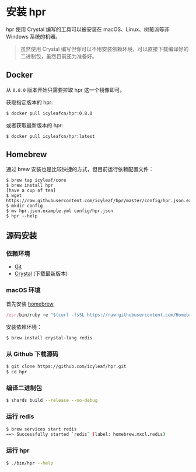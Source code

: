 # 安装 hpr

hpr 使用 Crystal 编写的工具可以被安装在 macOS、Linux、树莓派等非 Windows 系统的机器。

> 虽然使用 Crystal 编写但你可以不用安装依赖环境，可以直接下载编译好的二进制包，虽然目前还为准备好。

## Docker

从 `0.8.0` 版本开始只需要拉取 hpr 这一个镜像即可。

获取指定版本的 hpr:

```bash
$ docker pull icyleafcn/hpr:0.8.0
```

或者获取最新版本的 hpr:

```bash
$ docker pull icyleafcn/hpr:latest
```

## Homebrew

通过 brew 安装也是比较快捷的方式，但目前运行依赖配置文件：

```
$ brew tap icyleaf/core
$ brew install hpr
[have a cup of tea]
$ wget https://raw.githubusercontent.com/icyleaf/hpr/master/config/hpr.json.example.yml
$ mkdir config
$ mv hpr.json.example.yml config/hpr.json
$ hpr --help
```

## 源码安装

### 依赖环境

- [Git](https://git-scm.com/)
- [Crystal](https://github.com/crystal-lang/crystal) (下载最新版本)

### macOS 环境

首先安装 [homebrew](http://brew.sh/)

```ruby
/usr/bin/ruby -e "$(curl -fsSL https://raw.githubusercontent.com/Homebrew/install/master/install)"
```

安装依赖环境：

```bash
$ brew install crystal-lang redis
```

### 从 Github 下载源码

```bash
$ git clone https://github.com/icyleaf/hpr.git
$ cd hpr
```

### 编译二进制包

```bash
$ shards build --release --no-debug
```

### 运行 redis

```bash
$ brew services start redis
==> Successfully started `redis` (label: homebrew.mxcl.redis)
```

### 运行 hpr

```bash
$ ./bin/hpr --help
```
